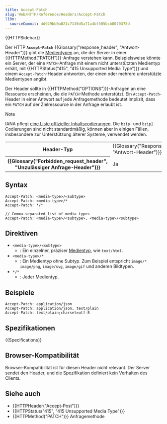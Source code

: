 ```yaml
---
title: Accept-Patch
slug: Web/HTTP/Reference/Headers/Accept-Patch
l10n:
  sourceCommit: 4d929bb0a021c7130d5a71a4bf505bcb8070378d
---
```


{{HTTPSidebar}}

Der HTTP **`Accept-Patch`** {{Glossary("response_header", "Antwort-Header")}} gibt die [Medientypen](/de/docs/Web/HTTP/Guides/MIME_types) an, die der Server in einer {{HTTPMethod("PATCH")}}-Anfrage verstehen kann.
Beispielsweise könnte ein Server, der eine `PATCH`-Anfrage mit einem nicht unterstützten Medientyp erhält, mit {{HTTPStatus("415", "415 Unsupported Media Type")}} und einem `Accept-Patch`-Header antworten, der einen oder mehrere unterstützte Medientypen angibt.

Der Header sollte in {{HTTPMethod("OPTIONS")}}-Anfragen an eine Ressource erscheinen, die die `PATCH`-Methode unterstützt.
Ein `Accept-Patch`-Header in einer Antwort auf jede Anfragemethode bedeutet implizit, dass ein `PATCH` auf der Zielressource in der Anfrage erlaubt ist.

> [!NOTE]
> IANA pflegt [eine Liste offizieller Inhaltscodierungen](https://www.iana.org/assignments/http-parameters/http-parameters.xhtml#content-coding).
> Die `bzip`- und `bzip2`-Codierungen sind nicht standardmäßig, können aber in einigen Fällen, insbesondere zur Unterstützung älterer Systeme, verwendet werden.

<table class="properties">
  <tbody>
    <tr>
      <th scope="row">Header-Typ</th>
      <td>{{Glossary("Response_header", "Antwort-Header")}}</td>
    </tr>
    <tr>
      <th scope="row">{{Glossary("Forbidden_request_header", "Unzulässiger Anfrage-Header")}}</th>
      <td>Ja</td>
    </tr>
  </tbody>
</table>

## Syntax

```http
Accept-Patch: <media-type>/<subtype>
Accept-Patch: <media-type>/*
Accept-Patch: */*

// Comma-separated list of media types
Accept-Patch: <media-type>/<subtype>, <media-type>/<subtype>
```

## Direktiven

- `<media-type>/<subtype>`
  - : Ein einzelner, präziser [Medientyp](/de/docs/Web/HTTP/Guides/MIME_types), wie `text/html`.
- `<media-type>/*`
  - : Ein Medientyp ohne Subtyp.
    Zum Beispiel entspricht `image/*` `image/png`, `image/svg`, `image/gif` und anderen Bildtypen.
- `*/*`
  - : Jeder Medientyp.

## Beispiele

```http
Accept-Patch: application/json
Accept-Patch: application/json, text/plain
Accept-Patch: text/plain;charset=utf-8
```

## Spezifikationen

{{Specifications}}

## Browser-Kompatibilität

Browser-Kompatibilität ist für diesen Header nicht relevant.
Der Server sendet den Header, und die Spezifikation definiert kein Verhalten des Clients.

## Siehe auch

- {{HTTPHeader("Accept-Post")}}
- {{HTTPStatus("415", "415 Unsupported Media Type")}}
- {{HTTPMethod("PATCH")}} Anfragemethode
